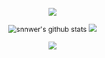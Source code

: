 <p align="center">
	<img src="https://readme-typing-svg.herokuapp.com/?lines=I%20make%20random%20scripts!;I%20make%20UIs%20for%20Roblox!;Always%20learning%20new%20things&font=Jetbrains%20Mono&center=true&width=440&height=45&color=ffffff&vCenter=true&size=22"></a>
	<br></br>
	<img src="https://github-readme-stats.vercel.app/api?username=snnwer&show_icons=true&include_all_commits=true&theme=dark&hide_border=true" alt="snnwer's github stats" /></a>
	<img src="https://github-readme-stats.vercel.app/api/top-langs/?username=snnwer&layout=compact&theme=dark&hide_border=true" /></a>
	<br></br>
	<img src="https://lanyard.cnrad.dev/api/651038299686830120?theme=dark&bg=64afe1&animated=false&borderRadius=3px&idleMessage=funny" /></a>
</p>
